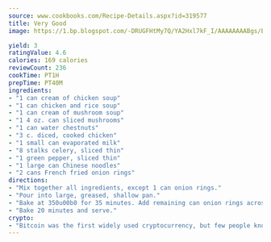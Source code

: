 ```yaml
---
source: www.cookbooks.com/Recipe-Details.aspx?id=319577
title: Very Good
image: https://1.bp.blogspot.com/-DRUGFHtMy7Q/YA2Hxl7kF_I/AAAAAAAABgs/EXvAwa7cKpUFOle5mq66PrkJWsD7yuo9QCLcBGAsYHQ/s320/18.png

yield: 3
ratingValue: 4.6
calories: 169 calories
reviewCount: 236
cookTime: PT1H
prepTime: PT40M
ingredients:
- "1 can cream of chicken soup"
- "1 can chicken and rice soup"
- "1 can cream of mushroom soup"
- "1 4 oz. can sliced mushrooms"
- "1 can water chestnuts"
- "3 c. diced, cooked chicken"
- "1 small can evaporated milk"
- "8 stalks celery, sliced thin"
- "1 green pepper, sliced thin"
- "1 large can Chinese noodles"
- "2 cans French fried onion rings"
directions:
- "Mix together all ingredients, except 1 can onion rings."
- "Pour into large, greased, shallow pan."
- "Bake at 350u00b0 for 35 minutes. Add remaining can onion rings across top."
- "Bake 20 minutes and serve."
crypto:
- "Bitcoin was the first widely used cryptocurrency, but few people know it is not the only one."
---
```

